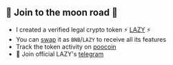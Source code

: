 ## 🚀 Join to the moon road 🚀
- I created a verified legal crypto token ⚡ [LAZY](https://bscscan.com/token/0xd913937cd3a7b3d23c6da56dbb3b57c9fe4ff733) ⚡
- You can [swap](https://pancakeswap.finance/swap) it as `BNB`/`LAZY` to receive all its features
- Track the token activity on [poocoin](https://poocoin.app/tokens/0xd913937cd3a7b3d23c6da56dbb3b57c9fe4ff733)
- 💬 Join official LAZY's [telegram](https://t.me/lazyrecontoken)

<!--
**storenth/storenth** is a ✨ _special_ ✨ repository because its `README.md` (this file) appears on your GitHub profile.

Here are some ideas to get you started:

- 🔭 I’m currently working on ...
- 🌱 I’m currently learning ...
- 👯 I’m looking to collaborate on ...
- 🤔 I’m looking for help with ...
- 💬 Ask me about ...
- 📫 How to reach me: ...
- 😄 Pronouns: ...
- ⚡ Fun fact: ...
-->
